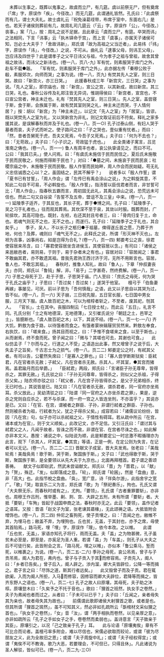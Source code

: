 <!-- { "loadSidebar": true } -->
　未葬以生事之，既葬以鬼事之，故虞而立尸，有几筵。虞以前祭无尸，但有奠席（「席」字，原误作「疾」，今径改。）而无几筵，此谓通礼皆然。孔氏曰：「此虞祭而有几，谓士大夫礼。故士虞礼云『祝免澡葛绖带，布席于室中，东面右几』是也。若天子诸侯则葬前有几，故周礼司几筵云（「云」字，原误作「公」，今径改。）丧事。」案「几」，按：周礼之说不足据，且此章云「虞而立尸，有筵。卒哭而讳」之法相同，下言「讳事」云「执木铎命于宫」，而上言「虞事」，亦属天子诸侯可知，岂必士大夫乎？「舍故讳新」，郑氏谓「故为高祖之父当迁者」，此易纬（「纬」字，原误作「讳」，今径改。）之说，不可从。曲礼云「逮事父母，则讳王父母」，岂应讳及四世乎？此是谓孝子之父平日讳父与祖，今为孝子之祖与曾祖，故舍其曾祖之故讳，而讳父之新讳也。(卷一八，页八-九)
军有忧，则素服哭于库门之外，赴车不载●韔。
　「军有忧，则素服哭于库门之外」，此亦据左传「秦穆公败于殽，素服郊次，向师而哭」之事为说。(卷一八，页九)
有焚其先人之室，则三日哭。故曰：「新宫火，亦三日哭。」
　此援春秋成三年「新宫灾，三日哭」之事为说。「先人之室」，即宗庙也，按：「新宫」，宣公之宫，以其新成，故曰新宫。其三日哭，礼也。春秋公谷传及礼郑注皆无异词，惟胡得侯曰：「新宫者，宣宫也，不曰宣公宫者，神主未迁也。礼有『焚其先人之室，则三日哭』。先人之室，盖尝寝于斯，食于斯，会族属于斯，故有焚其室则哭之礼，神主未迁而哭，于人情何居？」按：胡以「新宫」为「神主未迁」，以记文「先人之室」为「居室」，皆谬。既以哭焚先人之室为礼，又以哭新宫为非礼，则记文取证前后不符矣。释礼之家多援其说，是误解春秋而并及于礼也。(卷一八，页一○)
孔子过泰山侧，有妇人哭于墓者而哀，夫子式而听之。使子路问之曰：「子之哭也，壹似重有忧者。」而曰：「然，昔者吾舅死于虎，吾夫又死焉，今吾子又死焉。」夫子曰：「何为不去也？」曰：「无苛政。」夫子曰：「小子识之，苛政猛于虎也。」
　此全类诸子寓言，吕览淮南之俦也。(卷一八，页一一)
鲁人有周丰也者，哀公执挚请见之，而曰不可。公曰：「我其已夫。」使人问焉。曰：「有虞氏未施信于民而民信之，夏后氏未施敬于民而民敬之，何施而得斯于民也？」对曰：「●墓之间，未施哀于民而民哀；社稷宗庙之中，未施敬于民而民敬。殷人作誓而民始畔，周人作会而民始疑。苟无礼义忠信诚悫之心以？之，虽固结之，民其不解乎？」
　说者多以「殷人作誓」谓「夏书已有甘誓」，「周人作会」谓「左传巳有禹会涂山之说」，为之斡旋其意，不知此二句自不可易，不必斡旋也。「殷人作誓」，指汤誓以臣伐君者而言，非甘誓可比；「周人作会」，指春秋五霸而言，周初固无此礼，其禹会涂山之说，恐荒远未可信也。然此二句又自谷梁「告誓不及五帝，盟诅不及三皇」中来。(卷一八，页一一)
延陵季子适齐，于其反也，其长子死，葬于●博之间。孔子曰：「延陵季子，吴之习于礼者也。」往而观其葬焉。其坎深不至于泉，其敛以时服。既葬而封，广轮揜坎，其高可隐也。既封，左袒，右还其封且号者三，曰：「骨肉归复于土，命也。若魂气则无不之也，无不之也。」而遂行。孔子曰：「延陵季子之于礼也，其合矣乎。」
　季子，吴人，不以长子之柩归●于祖墓，俾得遂丘首之愿，乃葬于齐地，何也？及葬，魂则曰「魂气无不之」，此释氏之说，所谓「形灭神不灭也」。左袒为吉事，凶事尚右，如是岂得为合礼？(卷一八，页一四)
邾娄考公之丧，徐君使容居来吊含，曰：「寡君使容居坐含进侯玉，其使容居以含。」有司曰：「诸侯之来邕敝邑者，易则易，于则于，易于杂者未之有也。」容居对曰：「容居闻之：事君不敢幽其君，亦不敢遗其祖。昔我先君驹王西讨济于河，无所不用斯言也。容居，鲁人也，不敢忘其祖。」
　春秋时，推鲁人知礼，故曰「鲁人」，下章「仲叔妻丧夫」亦同，郑氏以「鲁钝」解，非。「易于」二字甚奇，然终费解。(卷一八，页一六)
子思之母死于卫，赴于子思，子思哭于庙。门人至曰：「庶氏之母死，何为哭于孔氏之庙乎？」子思曰：「吾过矣！吾过矣！」遂哭于他室。
　檀弓于「伯鱼妻再嫁」事屡见，可厌。前以子思为「吾何慎哉」之语，此又以子思自以其哭为过，皆不似。(卷一八，页一六)
天子崩，三日祝先服，五日官长服，七日国中男女服，三月天下服。虞人致百祀之木，可以为棺椁者斩之，不至者，废其祀，刎其人。
　「官长」，士在其中。丧服四制云「七日授士杖」，而此云「五日」，礼言不同。孔氏分别「士之有地德深，无地德薄」，又引崔氏说分「朝廷之土，邑宰之士」，皆臆断也。「虞人致百祀之木」以下，其说不经。(卷一八，页一七-一八)
齐大饥，黔敖为食于路，以待饿者而食之。有饿者蒙袂辑屦贸贸然来。黔敖左奉食，右执饮，曰：「嗟来食。」扬其目而视之，曰：「予惟不食嗟来之食，以至于斯也。」从而谢焉，终不食而死。曾子闻之曰：「微与？其嗟也可去，其谢也可食。」
　此似仿孟子「？尔而与之，行道之人不受」之语造出此事，然又增曾子之说于后，大失孟子之旨矣，千古志士为之损气。(卷一八，页二二)
邾娄定公之时，有弒其父者。有司以告，公瞿然失席曰：「是寡人之罪也。」曰：「寡人尝学断斯狱矣：臣弒君，凡在官者杀无赦；子弒父，凡在宫者杀无赦。杀其人，坏其室，●其宫而猪焉。盖君踰月而后举爵。」
　「臣弒君」两段，郑氏曰：「言诸臣子孙无尊卑，皆得杀之，其罪无赦。」孔氏驳之曰：「子孙无问尊卑，皆得杀之，则似父之杀祖，子得杀父矣。」陆农师亦驳之曰：「弒父者，凡在宫子孙皆得杀之，是父子兄弟相杀，终无已时也。」其说皆是已。陆又曰：「凡在官者杀无赦，谓杀君者，同一官府亦坐焉耳。杀父放此。」吴幼清驳之曰：「陆谓『同一官府之人亦坐杀君之罪』，果是，逆杀之党则自应杀之，若不与杀谋，而一府一宫之人皆连坐刑，不亦滥乎？」其说亦是已。又曰：「在官、在宫，谓被者之群臣、子孙，非谓行弒者之群臣、子孙也。然则被杀者为祖，行弒者为父，犹之子得杀父矣。」成容若曰：「诸儒议论纷纷，皆因『凡在宫』句，似子亦可以杀弒祖之父，于情性有碍耳。若从疏中所云『在宫，诸本或为在官』，则于文义顺矣。」此改记文，亦不足信。又引汪氏曰：「谓讨其与弒君父之人，凡闻乎故者，皆诛之而不赦，非谓在官、在宫者尽诛之也。」如此解亦非本文义。愚按：诸说之中，似陆说为顺，此是邾娄定公一时忿激不暇循理亦为此言，观下「杀其人，坏其室，●其宫」等语，正是一例，在定公则为失言，在记者可以无记。(卷一八，页二二-二三)
晋献文子成室，晋大夫发焉。张老曰：「美哉轮焉！美哉奂焉！歌于斯，哭于斯，聚国族于斯。」文子曰：「武也得歌于斯，哭于斯，聚国族于斯，是全要领以从先大夫于九京也。」北面再拜稽首。君子谓之善颂善祷。
　献文子似即赵武，然武未尝谥献文。郑氏以「晋」为「晋君」，以「献」为「贺」，殊迂。「发」，似即落成之意。「轮」，郑氏谓「轮囷」，然是「盘曲」意，非「高大」也。此指节梲之盘曲。「奂」，宽广意，诗「伴奂尔游」，此指舍宇之宽广。「歌」「哭」取哀乐二义为言，郑氏谓「歌」为「祭祀奏乐」，拘也。孔氏又谓「大夫祭无乐，而春秋时或有之」，尤拘。「要领」，孔氏谓「古者重罪要斩」，亦非也。周穆王作吕刑，惟举墨、劓、剕、宫、大辟之五刑，未有所谓「要斩」者。大抵「要斩」「车殉」皆起于战国申商之法，春秋时亦无之。此云「要领」，盖作记者之语耳。又按：晋语「赵文子为室，张老谏其砻椽」，无此颂祷之语。大抵皆附会增饰也。(卷一八，页二四)
仲尼之畜狗死，使子贡埋之，曰：「吾闻之也，敝帷不弃，为埋马也；敝盖不弃，为埋狗也。丘也贫，无盖，于其封也，亦予之席，毋使其首陷焉。」路马死，埋「埋」字，原误作「理」，依今本改。之以帷。
　此谓「丘也贫，无盖」，家语亦知孔子将行，雨而无盖。夫「盖」之为物甚微，孔子虽贫未必至是，即至是，亦奚足为圣人重。若谓「盖」为「车盖」，则孔子从大夫之后不可徒行矣，此皆附会之言。「路马死，埋之以帷」，亦似本「鲁公乘马，堑而死，以帷裹之」为说。(卷一八，页二五-二六)
季孙之母死，哀公吊焉，曾子与子贡吊焉，阍人为君在，弗内也。曾子与子贡入于其而修容焉。子贡先入，阍人曰：「乡者已告矣。」曾子后入，阍人辟之。涉内溜，卿大夫皆辟位，公降一等而揖之。君子言之曰：「尽饰之道，斯其行者远矣。」
　此又毁曾子而及子贡。君在辄欲阑，入而为阍人所拒，入马而修容，因修容而卿大夫辟位，君降等而揖之，皆齐东野人之语也。(卷一八，页二-七)
孔子之故人曰原壤，其母死，夫子助之沐椁。原壤登木曰：「久矣予之不托于音也。」歌曰：「狸首之班然，执女手之卷然。」夫子为弗闻也者而过之，从者曰：「子未可以已乎？」夫子曰：「丘闻之，亲者毋失其为亲也，故者毋失其为故也。」
　前儒谓此歌即诸侯大射狸首之歌，或者是也。但其所谓「狸首之斑然」，虽不可知其义，然必非如孔疏所云「斲棺材文采似狸之首也」。「执女手之卷然」，「女」音「汝」，谓「两手相执而卷然，以见亲厚之意」，亦非如疏所云「孔子之手如女子之手，卷卷然而柔弱也」。盖诗意言「天子致亲于其臣」，原壤引之，以况「己之致亲于孔子」耳。
　此与论语「原壤夷俟」章有不可比合而论者。盖檀弓率多附会，难以尽信也，宋儒必欲取而较论，或谓「彼为尽朋友之义，此为全故旧之恩」；或谓「夫子周旋中礼」；或谓「夫子经权得宜」；或谓「夷俟不可不教诲，歌乃大恶，若要理会，不可但已，只得且休」。凡此诸说为圣人解驳，皆似可已。(卷一八，页二九-三○)
